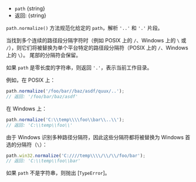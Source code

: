 <!-- YAML
added: v0.1.23
-->

* `path` {string}
* 返回: {string}

`path.normalize()` 方法规范化给定的 `path`，解析 `'..'` 和 `'.'` 片段。

当找到多个连续的路径段分隔字符时（例如 POSIX 上的 `/`、Windows 上的 `\` 或 `/`），则它们将被替换为单个平台特定的路径段分隔符（POSIX 上的 `/`、Windows 上的 `\`）。 
尾部的分隔符会保留。

如果 `path` 是零长度的字符串，则返回 `'.'`，表示当前工作目录。

例如，在 POSIX 上：

```js
path.normalize('/foo/bar//baz/asdf/quux/..');
// 返回: '/foo/bar/baz/asdf'
```

在 Windows 上：

```js
path.normalize('C:\\temp\\\\foo\\bar\\..\\');
// 返回: 'C:\\temp\\foo\\'
```

由于 Windows 识别多种路径分隔符，因此这些分隔符都将被替换为 Windows 首选的分隔符（`\`）：

```js
path.win32.normalize('C:////temp\\\\/\\/\\/foo/bar');
// 返回: 'C:\\temp\\foo\\bar'
```

如果 `path` 不是字符串，则抛出 [`TypeError`]。

